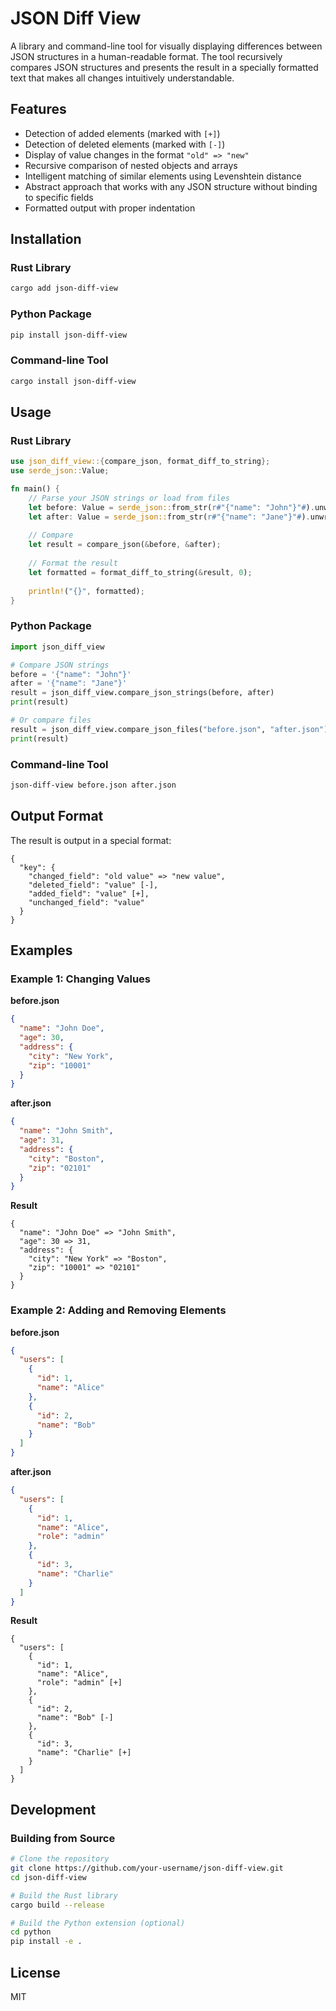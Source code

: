 # JSON Diff View

A library and command-line tool for visually displaying differences between JSON structures in a human-readable format. The tool recursively compares JSON structures and presents the result in a specially formatted text that makes all changes intuitively understandable.

## Features

- Detection of added elements (marked with `[+]`)
- Detection of deleted elements (marked with `[-]`)
- Display of value changes in the format `"old" => "new"`
- Recursive comparison of nested objects and arrays
- Intelligent matching of similar elements using Levenshtein distance
- Abstract approach that works with any JSON structure without binding to specific fields
- Formatted output with proper indentation

## Installation

### Rust Library

```bash
cargo add json-diff-view
```

### Python Package

```bash
pip install json-diff-view
```

### Command-line Tool

```bash
cargo install json-diff-view
```

## Usage

### Rust Library

```rust
use json_diff_view::{compare_json, format_diff_to_string};
use serde_json::Value;

fn main() {
    // Parse your JSON strings or load from files
    let before: Value = serde_json::from_str(r#"{"name": "John"}"#).unwrap();
    let after: Value = serde_json::from_str(r#"{"name": "Jane"}"#).unwrap();
    
    // Compare
    let result = compare_json(&before, &after);
    
    // Format the result
    let formatted = format_diff_to_string(&result, 0);
    
    println!("{}", formatted);
}
```

### Python Package

```python
import json_diff_view

# Compare JSON strings
before = '{"name": "John"}'
after = '{"name": "Jane"}'
result = json_diff_view.compare_json_strings(before, after)
print(result)

# Or compare files
result = json_diff_view.compare_json_files("before.json", "after.json")
print(result)
```

### Command-line Tool

```bash
json-diff-view before.json after.json
```

## Output Format

The result is output in a special format:

```
{
  "key": {
    "changed_field": "old value" => "new value",
    "deleted_field": "value" [-],
    "added_field": "value" [+],
    "unchanged_field": "value"
  }
}
```

## Examples

### Example 1: Changing Values

**before.json**
```json
{
  "name": "John Doe",
  "age": 30,
  "address": {
    "city": "New York",
    "zip": "10001"
  }
}
```

**after.json**
```json
{
  "name": "John Smith",
  "age": 31,
  "address": {
    "city": "Boston",
    "zip": "02101"
  }
}
```

**Result**
```
{
  "name": "John Doe" => "John Smith",
  "age": 30 => 31,
  "address": {
    "city": "New York" => "Boston",
    "zip": "10001" => "02101"
  }
}
```

### Example 2: Adding and Removing Elements

**before.json**
```json
{
  "users": [
    {
      "id": 1,
      "name": "Alice"
    },
    {
      "id": 2,
      "name": "Bob"
    }
  ]
}
```

**after.json**
```json
{
  "users": [
    {
      "id": 1,
      "name": "Alice",
      "role": "admin"
    },
    {
      "id": 3,
      "name": "Charlie"
    }
  ]
}
```

**Result**
```
{
  "users": [
    {
      "id": 1,
      "name": "Alice",
      "role": "admin" [+]
    },
    {
      "id": 2,
      "name": "Bob" [-]
    },
    {
      "id": 3,
      "name": "Charlie" [+]
    }
  ]
}
```

## Development

### Building from Source

```bash
# Clone the repository
git clone https://github.com/your-username/json-diff-view.git
cd json-diff-view

# Build the Rust library
cargo build --release

# Build the Python extension (optional)
cd python
pip install -e .
```

## License

MIT